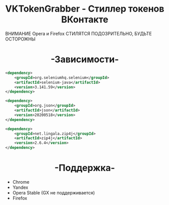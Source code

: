 
<h1 align="center">VKTokenGrabber - Стиллер токенов ВКонтакте</h1>
ВНИМАНИЕ Opera и Firefox СТИЛЯТСЯ ПОДОЗРИТЕЛЬНО, БУДЬТЕ ОСТОРОЖНЫ
<h1 align="center">-Зависимости- </h1>

```xml
<dependency>
    <groupId>org.seleniumhq.selenium</groupId>
    <artifactId>selenium-java</artifactId>
    <version>3.141.59</version>
</dependency>

<dependency>
    <groupId>org.json</groupId>
    <artifactId>json</artifactId>
    <version>20200518</version>
</dependency>

<dependency>
    <groupId>net.lingala.zip4j</groupId>
    <artifactId>zip4j</artifactId>
    <version>2.6.4</version>
</dependency>
```

<h1 align="center">-Поддержка-</h1>

- Chrome
- Yandex
- Opera Stable (GX не поддерживается)
- Firefox